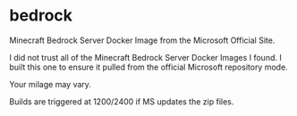 # bedrock
Minecraft Bedrock Server Docker Image from the Microsoft Official Site.

I did not trust all of the Minecraft Bedrock Server Docker Images I found.  I built this one to ensure it pulled from the official Microsoft repository mode.

Your  milage may vary.

Builds are triggered at 1200/2400 if MS updates the zip files.
